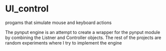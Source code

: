 # UI_control
progams that simulate mouse and keyboard actions

The pynput engine is an attempt to create a wrapper for the pynput module by combining the Listner and Controller objects.
The rest of the projects are random experiments where I try to implement the engine
